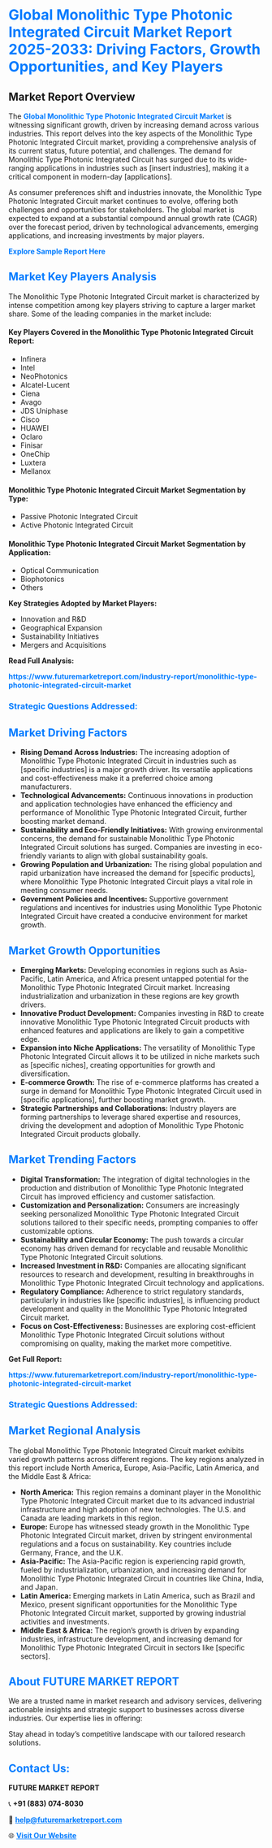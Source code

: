 <h1 style="color: #007BFF;">Global Monolithic Type Photonic Integrated Circuit Market Report 2025-2033: Driving Factors, Growth Opportunities, and Key Players</h1>

<section id="overview">
<h2>Market Report Overview</h2>
<p>The <a href="https://www.futuremarketreport.com/industry-report/monolithic-type-photonic-integrated-circuit-market" style="color: #007BFF; text-decoration: none;"><strong>Global Monolithic Type Photonic Integrated Circuit Market</strong></a> is witnessing significant growth, driven by increasing demand across various industries. This report delves into the key aspects of the Monolithic Type Photonic Integrated Circuit market, providing a comprehensive analysis of its current status, future potential, and challenges. The demand for Monolithic Type Photonic Integrated Circuit has surged due to its wide-ranging applications in industries such as [insert industries], making it a critical component in modern-day [applications].</p>
<p>As consumer preferences shift and industries innovate, the Monolithic Type Photonic Integrated Circuit market continues to evolve, offering both challenges and opportunities for stakeholders. The global market is expected to expand at a substantial compound annual growth rate (CAGR) over the forecast period, driven by technological advancements, emerging applications, and increasing investments by major players.</p>
</section>

<section id="overview">
<p><a href="https://www.futuremarketreport.com/request-sample/reportId=81740" style="color: #007BFF; text-decoration: none;"><strong>Explore Sample Report Here</strong></a></p>
</section>

<section id="key-players">
<h2 style="color: #007BFF;">Market Key Players Analysis</h2>
<p>The Monolithic Type Photonic Integrated Circuit market is characterized by intense competition among key players striving to capture a larger market share. Some of the leading companies in the market include:</p>
<h4>Key Players Covered in the Monolithic Type Photonic Integrated Circuit Report:</h4>
<ul><li>Infinera</li><li>Intel</li><li>NeoPhotonics</li><li>Alcatel-Lucent</li><li>Ciena</li><li>Avago</li><li>JDS Uniphase</li><li>Cisco</li><li>HUAWEI</li><li>Oclaro</li><li>Finisar</li><li>OneChip</li><li>Luxtera</li><li>Mellanox</li></ul>
<h4>Monolithic Type Photonic Integrated Circuit Market Segmentation by Type:</h4>
<ul><li>Passive Photonic Integrated Circuit</li><li>Active Photonic Integrated Circuit</li></ul>

<h4>Monolithic Type Photonic Integrated Circuit Market Segmentation by Application:</h4>
<ul><li>Optical Communication</li><li>Biophotonics</li><li>Others</li></ul>
<p><strong>Key Strategies Adopted by Market Players:</strong></p>
<ul>
<li>Innovation and R&D</li>
<li>Geographical Expansion</li>
<li>Sustainability Initiatives</li>
<li>Mergers and Acquisitions</li>
</ul>
</section>

<section>
<p><strong>Read Full Analysis: </strong></p><a href="https://www.futuremarketreport.com/industry-report/monolithic-type-photonic-integrated-circuit-market" style="color: #007BFF; text-decoration: none;"><strong>https://www.futuremarketreport.com/industry-report/monolithic-type-photonic-integrated-circuit-market</strong></a>
<h3 style="color: #007BFF;">Strategic Questions Addressed:</h3>
</section>

<section id="driving-factors">
<h2 style="color: #007BFF;">Market Driving Factors</h2>
<ul>
<li><strong>Rising Demand Across Industries:</strong> The increasing adoption of Monolithic Type Photonic Integrated Circuit in industries such as [specific industries] is a major growth driver. Its versatile applications and cost-effectiveness make it a preferred choice among manufacturers.</li>
<li><strong>Technological Advancements:</strong> Continuous innovations in production and application technologies have enhanced the efficiency and performance of Monolithic Type Photonic Integrated Circuit, further boosting market demand.</li>
<li><strong>Sustainability and Eco-Friendly Initiatives:</strong> With growing environmental concerns, the demand for sustainable Monolithic Type Photonic Integrated Circuit solutions has surged. Companies are investing in eco-friendly variants to align with global sustainability goals.</li>
<li><strong>Growing Population and Urbanization:</strong> The rising global population and rapid urbanization have increased the demand for [specific products], where Monolithic Type Photonic Integrated Circuit plays a vital role in meeting consumer needs.</li>
<li><strong>Government Policies and Incentives:</strong> Supportive government regulations and incentives for industries using Monolithic Type Photonic Integrated Circuit have created a conducive environment for market growth.</li>
</ul>
</section>

<section id="growth-opportunities">
<h2 style="color: #007BFF;">Market Growth Opportunities</h2>
<ul>
<li><strong>Emerging Markets:</strong> Developing economies in regions such as Asia-Pacific, Latin America, and Africa present untapped potential for the Monolithic Type Photonic Integrated Circuit market. Increasing industrialization and urbanization in these regions are key growth drivers.</li>
<li><strong>Innovative Product Development:</strong> Companies investing in R&D to create innovative Monolithic Type Photonic Integrated Circuit products with enhanced features and applications are likely to gain a competitive edge.</li>
<li><strong>Expansion into Niche Applications:</strong> The versatility of Monolithic Type Photonic Integrated Circuit allows it to be utilized in niche markets such as [specific niches], creating opportunities for growth and diversification.</li>
<li><strong>E-commerce Growth:</strong> The rise of e-commerce platforms has created a surge in demand for Monolithic Type Photonic Integrated Circuit used in [specific applications], further boosting market growth.</li>
<li><strong>Strategic Partnerships and Collaborations:</strong> Industry players are forming partnerships to leverage shared expertise and resources, driving the development and adoption of Monolithic Type Photonic Integrated Circuit products globally.</li>
</ul>
</section>

<section id="trending-factors">
<h2 style="color: #007BFF;">Market Trending Factors</h2>
<ul>
<li><strong>Digital Transformation:</strong> The integration of digital technologies in the production and distribution of Monolithic Type Photonic Integrated Circuit has improved efficiency and customer satisfaction.</li>
<li><strong>Customization and Personalization:</strong> Consumers are increasingly seeking personalized Monolithic Type Photonic Integrated Circuit solutions tailored to their specific needs, prompting companies to offer customizable options.</li>
<li><strong>Sustainability and Circular Economy:</strong> The push towards a circular economy has driven demand for recyclable and reusable Monolithic Type Photonic Integrated Circuit solutions.</li>
<li><strong>Increased Investment in R&D:</strong> Companies are allocating significant resources to research and development, resulting in breakthroughs in Monolithic Type Photonic Integrated Circuit technology and applications.</li>
<li><strong>Regulatory Compliance:</strong> Adherence to strict regulatory standards, particularly in industries like [specific industries], is influencing product development and quality in the Monolithic Type Photonic Integrated Circuit market.</li>
<li><strong>Focus on Cost-Effectiveness:</strong> Businesses are exploring cost-efficient Monolithic Type Photonic Integrated Circuit solutions without compromising on quality, making the market more competitive.</li>
</ul>
</section>

<section>
<p><strong>Get Full Report: </strong></p><a href="https://www.futuremarketreport.com/industry-report/monolithic-type-photonic-integrated-circuit-market" style="color: #007BFF; text-decoration: none;"><strong>https://www.futuremarketreport.com/industry-report/monolithic-type-photonic-integrated-circuit-market</strong></a>
<h3 style="color: #007BFF;">Strategic Questions Addressed:</h3>
</section>


<section id="regional-analysis">
<h2 style="color: #007BFF;">Market Regional Analysis</h2>
<p>The global Monolithic Type Photonic Integrated Circuit market exhibits varied growth patterns across different regions. The key regions analyzed in this report include North America, Europe, Asia-Pacific, Latin America, and the Middle East & Africa:</p>
<ul>
<li><strong>North America:</strong> This region remains a dominant player in the Monolithic Type Photonic Integrated Circuit market due to its advanced industrial infrastructure and high adoption of new technologies. The U.S. and Canada are leading markets in this region.</li>
<li><strong>Europe:</strong> Europe has witnessed steady growth in the Monolithic Type Photonic Integrated Circuit market, driven by stringent environmental regulations and a focus on sustainability. Key countries include Germany, France, and the U.K.</li>
<li><strong>Asia-Pacific:</strong> The Asia-Pacific region is experiencing rapid growth, fueled by industrialization, urbanization, and increasing demand for Monolithic Type Photonic Integrated Circuit in countries like China, India, and Japan.</li>
<li><strong>Latin America:</strong> Emerging markets in Latin America, such as Brazil and Mexico, present significant opportunities for the Monolithic Type Photonic Integrated Circuit market, supported by growing industrial activities and investments.</li>
<li><strong>Middle East & Africa:</strong> The region’s growth is driven by expanding industries, infrastructure development, and increasing demand for Monolithic Type Photonic Integrated Circuit in sectors like [specific sectors].</li>
</ul>
</section>

<footer>
<h2 style="color: #007BFF;">About FUTURE MARKET REPORT</h2>
<p>We are a trusted name in market research and advisory services, delivering actionable insights and strategic support to businesses across diverse industries. Our expertise lies in offering:</p>

<p>Stay ahead in today’s competitive landscape with our tailored research solutions.</p>

<h2 style="color: #007BFF;">Contact Us:</h2>
<p><strong>FUTURE MARKET REPORT</strong></p>
<p>📞 <strong>+91 (883) 074-8030</strong></p>
<p>📧 <strong><a href="mailto:help@futuremarketreport.com" style="color: #007BFF;">help@futuremarketreport.com</a></strong></p>
<p>🌐 <strong><a href="https://www.futuremarketreport.com/" style="color: #007BFF;">Visit Our Website</a></strong></p>
</footer>